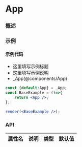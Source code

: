 
# App


### 概述




### 示例

#### 示例代码

- 这里填写示例标题
- 这里填写示例说明
- _App(@components/App)

```jsx
const {default:App} = _App;
const BaseExample = ()=>{
    return <App />;
};

render(<BaseExample />);

```


### API

|属性名|说明|类型|默认值|
|  ---  | ---  | --- | --- |

